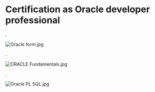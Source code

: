 

# Certification as Oracle developer professional

.

![Oracle form.jpg](https://udacity-reviews-uploads.s3.us-west-2.amazonaws.com/_attachments/399095/1626345539/Oracle_form.jpg)

.

![ORACLE Fundamentals.jpg](https://udacity-reviews-uploads.s3.us-west-2.amazonaws.com/_attachments/399095/1626345539/ORACLE_Fundamentals.jpg)


.

![Oracle PL SQL.jpg](https://udacity-reviews-uploads.s3.us-west-2.amazonaws.com/_attachments/399095/1626345539/Oracle_PL_SQL.jpg)
